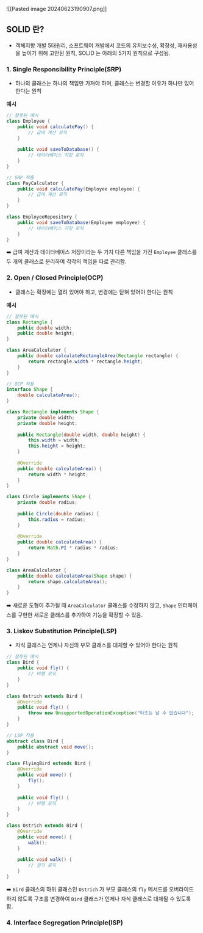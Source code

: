 ![[Pasted image 20240623190907.png]]


## SOLID 란?

* 객체지향 개발 5대원리, 소프트웨어 개발에서 코드의 유지보수성, 확장성, 재사용성을 높이기 위해 고안된 원칙, SOLID 는 아래의 5가지 원칙으로 구성됨.





### 1. Single Responsibility Principle(SRP)

* 하나의 클래스는 하나의 책임만 가져야 하며, 클래스는 변경할 이유가 하나만 있어한다는 원칙

**예시**
```java
// 잘못된 예시
class Employee {
    public void calculatePay() {
        // 급여 계산 로직
    }
    
    public void saveToDatabase() {
        // 데이터베이스 저장 로직
    }
}

// SRP 적용
class PayCalculator {
    public void calculatePay(Employee employee) {
        // 급여 계산 로직
    }
}

class EmployeeRepository {
    public void saveToDatabase(Employee employee) {
        // 데이터베이스 저장 로직
    }
}

```

➡️ 급여 계산과 데이터베이스 저장이라는 두 가지 다른 책임을 가진 `Employee` 클래스를 두 개의 클래스로 분리하여 각각의 책임을 따로 관리함.




### 2. Open / Closed Principle(OCP)

* 클래스는 확장에는 열려 있어야 하고, 변경에는 닫혀 있어야 한다는 원칙

**예시**
```java
// 잘못된 예시
class Rectangle {
    public double width;
    public double height;
}

class AreaCalculator {
    public double calculateRectangleArea(Rectangle rectangle) {
        return rectangle.width * rectangle.height;
    }
}

// OCP 적용
interface Shape {
    double calculateArea();
}

class Rectangle implements Shape {
    private double width;
    private double height;
    
    public Rectangle(double width, double height) {
        this.width = width;
        this.height = height;
    }
    
    @Override
    public double calculateArea() {
        return width * height;
    }
}

class Circle implements Shape {
    private double radius;
    
    public Circle(double radius) {
        this.radius = radius;
    }
    
    @Override
    public double calculateArea() {
        return Math.PI * radius * radius;
    }
}

class AreaCalculator {
    public double calculateArea(Shape shape) {
        return shape.calculateArea();
    }
}
```

➡️ 새로운 도형이 추가될 때 `AreaCalculator` 클래스를 수정하지 않고, `Shape` 인터페이스를 구현한 새로운 클래스를 추가하여 기능을 확장할 수 있음.


### 3. Liskov Substitution Principle(LSP)

* 자식 클래스는 언제나 자신의 부모 클래스를 대체할 수 있어야 한다는 원칙

```java
// 잘못된 예시
class Bird {
    public void fly() {
        // 비행 로직
    }
}

class Ostrich extends Bird {
    @Override
    public void fly() {
        throw new UnsupportedOperationException("타조는 날 수 없습니다");
    }
}

// LSP 적용
abstract class Bird {
    public abstract void move();
}

class FlyingBird extends Bird {
    @Override
    public void move() {
        fly();
    }
    
    public void fly() {
        // 비행 로직
    }
}

class Ostrich extends Bird {
    @Override
    public void move() {
        walk();
    }
    
    public void walk() {
        // 걷기 로직
    }
}
```

➡️ `Bird` 클래스의 하위 클래스인 `Ostrich` 가 부모 클래스의 `fly` 메서드를 오버라이드 하지 않도록 구조를 변경하여 `Bird` 클래스가 언제나 자식 클래스로 대체될 수 있도록 함.



### 4. Interface Segregation Principle(ISP)